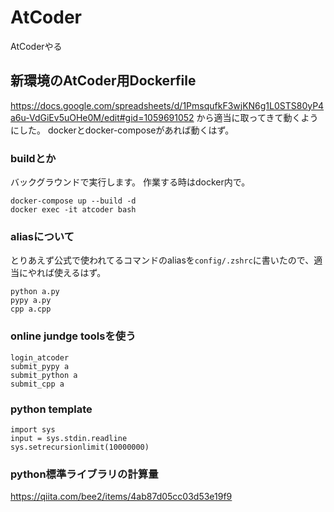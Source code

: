 # AtCoder
AtCoderやる

## 新環境のAtCoder用Dockerfile
https://docs.google.com/spreadsheets/d/1PmsqufkF3wjKN6g1L0STS80yP4a6u-VdGiEv5uOHe0M/edit#gid=1059691052
から適当に取ってきて動くようにした。
dockerとdocker-composeがあれば動くはず。

### buildとか
バックグラウンドで実行します。
作業する時はdocker内で。
```
docker-compose up --build -d
docker exec -it atcoder bash
```

### aliasについて
とりあえず公式で使われてるコマンドのaliasを`config/.zshrc`に書いたので、適当にやれば使えるはず。
```
python a.py
pypy a.py
cpp a.cpp
```

### online jundge toolsを使う
```
login_atcoder
submit_pypy a
submit_python a
submit_cpp a
```

### python template
```
import sys
input = sys.stdin.readline
sys.setrecursionlimit(10000000)
```


### python標準ライブラリの計算量
https://qiita.com/bee2/items/4ab87d05cc03d53e19f9

